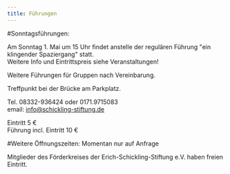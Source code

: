 ```yaml
---
title: Führungen
---
```


#Sonntagsführungen:


Am Sonntag 1. Mai um 15 Uhr findet anstelle der regulären Führung "ein klingender Spaziergang" statt.   
Weitere Info und Eintrittspreis siehe Veranstaltungen! 
   
Weitere Führungen für Gruppen nach Vereinbarung. 


Treffpunkt bei der Brücke am Parkplatz.   
  
  
Tel. 08332-936424 oder 0171.9715083    
email: info@schickling-stiftung.de  

Eintritt 5 €  
Führung incl. Eintritt 10 € 

#Weitere Öffnungszeiten:
Momentan nur auf Anfrage


Mitglieder des Förderkreises der Erich-Schickling-Stiftung e.V. haben freien Eintritt.








